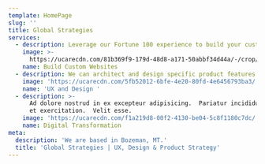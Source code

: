 ```yaml
---
template: HomePage
slug: ''
title: Global Strategies
services:
  - description: Leverage our Fortune 100 experience to build your custom website.
    image: >-
      https://ucarecdn.com/81b369f9-179d-48d8-a171-50abbf34d44a/-/crop/1078x855/2,0/-/preview/
    name: Build Custom Websites
  - description: We can architect and design specific product features for you.
    image: 'https://ucarecdn.com/5fb52012-6bfe-4e20-80fd-4e6456793ba3/'
    name: 'UX and Design '
  - description: >-
      Ad dolore nostrud in ex excepteur adipisicing.  Pariatur incididunt tempor
      et exercitation.  Velit esse.  
    image: 'https://ucarecdn.com/f1a219d8-00f2-4130-be04-5c8f1180c7dc/'
    name: Digital Transformation
meta:
  description: 'We are based in Bozeman, MT.'
  title: 'Global Strategies | UX, Design & Product Strategy'
---
```

<!-- 
  'body' is not currently 
  included in the page template 
-->
